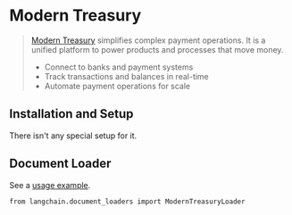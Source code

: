 Modern Treasury
===============

> [Modern Treasury](https://www.moderntreasury.com/) simplifies complex payment operations. It is a unified platform to power products and processes that move money.
> 
> *   Connect to banks and payment systems
> *   Track transactions and balances in real-time
> *   Automate payment operations for scale

Installation and Setup[](#installation-and-setup "Direct link to Installation and Setup")
------------------------------------------------------------------------------------------

There isn't any special setup for it.

Document Loader[](#document-loader "Direct link to Document Loader")
---------------------------------------------------------------------

See a [usage example](/docs/integrations/document_loaders/modern_treasury).

    from langchain.document_loaders import ModernTreasuryLoader